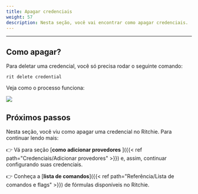 ```yaml
---
title: Apagar credenciais
weight: 57
description: Nesta seção, você vai encontrar como apagar credenciais.
---
```


---

## Como apagar?

Para deletar uma credencial, você só precisa rodar o seguinte comando:

```text
rit delete credential
```

Veja como o processo funciona:

![](/shared/delete-credentials.gif)

## Próximos passos

Nesta seção, você viu como apagar uma credencial no Ritchie. Para continuar lendo mais:

👉 Vá para seção [**como adicionar provedores** ]({{< ref path="Credenciais/Adicionar provedores" >}}) e, assim, continuar configurando suas credenciais.

👉 Conheça a [**lista de comandos**]({{< ref path="Referência/Lista de comandos e flags" >}}) de fórmulas disponíveis no Ritchie.
